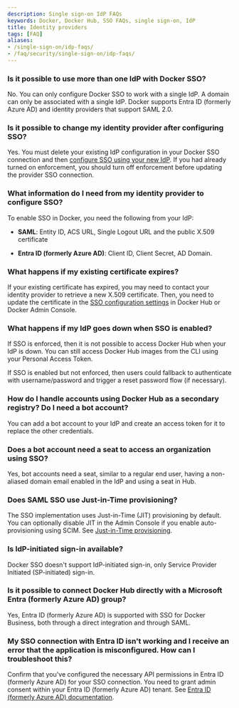 ```yaml
---
description: Single sign-on IdP FAQs
keywords: Docker, Docker Hub, SSO FAQs, single sign-on, IdP
title: Identity providers
tags: [FAQ]
aliases:
- /single-sign-on/idp-faqs/
- /faq/security/single-sign-on/idp-faqs/
---
```


### Is it possible to use more than one IdP with Docker SSO?

No. You can only configure Docker SSO to work with a single IdP. A domain can only be associated with a single IdP. Docker supports Entra ID (formerly Azure AD) and identity providers that support SAML 2.0.

### Is it possible to change my identity provider after configuring SSO?

Yes. You must delete your existing IdP configuration in your Docker SSO connection and then [configure SSO using your new IdP](/security/for-admins/single-sign-on/configure/configure-idp/). If you had already turned on enforcement, you should turn off enforcement before updating the provider SSO connection.

### What information do I need from my identity provider to configure SSO?

To enable SSO in Docker, you need the following from your IdP:

* **SAML**: Entity ID, ACS URL, Single Logout URL and the public X.509 certificate

* **Entra ID (formerly Azure AD)**: Client ID, Client Secret, AD Domain.

### What happens if my existing certificate expires?

If your existing certificate has expired, you may need to contact your identity provider to retrieve a new X.509 certificate. Then, you need to update the certificate in the [SSO configuration settings](/security/for-admins/single-sign-on/manage/#manage-sso-connections) in Docker Hub or Docker Admin Console.

### What happens if my IdP goes down when SSO is enabled?

If SSO is enforced, then it is not possible to access Docker Hub when your IdP is down. You can still access Docker Hub images from the CLI using your Personal Access Token.

If SSO is enabled but not enforced, then users could fallback to authenticate with username/password and trigger a reset password flow (if necessary).

### How do I handle accounts using Docker Hub as a secondary registry? Do I need a bot account?

You can add a bot account to your IdP and create an access token for it to replace the other credentials.

### Does a bot account need a seat to access an organization using SSO?

Yes, bot accounts need a seat, similar to a regular end user, having a non-aliased domain email enabled in the IdP and using a seat in Hub.

### Does SAML SSO use Just-in-Time provisioning?

The SSO implementation uses Just-in-Time (JIT) provisioning by default. You can optionally disable JIT in the Admin Console if you enable auto-provisioning using SCIM. See [Just-in-Time provisioning](/security/for-admins/provisioning/just-in-time/).

### Is IdP-initiated sign-in available?

Docker SSO doesn't support IdP-initiated sign-in, only Service Provider Initiated (SP-initiated) sign-in.

### Is it possible to connect Docker Hub directly with a Microsoft Entra (formerly Azure AD) group?

Yes, Entra ID (formerly Azure AD) is supported with SSO for Docker Business, both through a direct integration and through SAML.

### My SSO connection with Entra ID isn't working and I receive an error that the application is misconfigured. How can I troubleshoot this?

Confirm that you've configured the necessary API permissions in Entra ID (formerly Azure AD) for your SSO connection. You need to grant admin consent within your Entra ID (formerly Azure AD) tenant. See [Entra ID (formerly Azure AD) documentation](https://learn.microsoft.com/en-us/azure/active-directory/manage-apps/grant-admin-consent?pivots=portal#grant-admin-consent-in-app-registrations).
